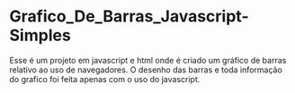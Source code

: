 # Grafico_De_Barras_Javascript-Simples

Esse é um projeto em javascript e html onde é criado um gráfico de barras relativo ao uso de navegadores.
O desenho das barras e toda informação do grafico foi feita apenas com o uso do javascript.
